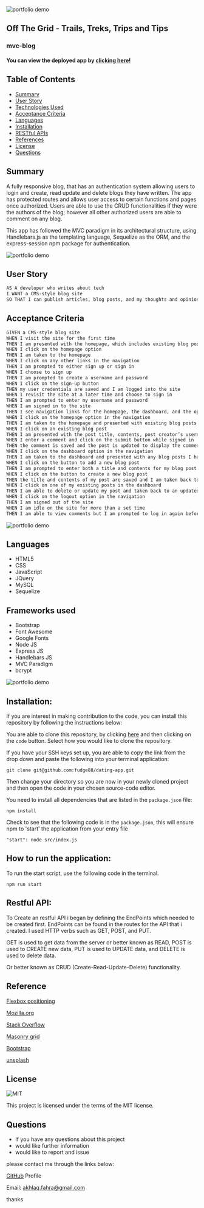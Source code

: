 ![portfolio demo](./public/assets/img/og-logo.png)

## Off The Grid - Trails, Treks, Trips and Tips

### mvc-blog

#### You can view the deployed app by [clicking here!](https://mvc-trekking-blog.herokuapp.com/)

## Table of Contents

- [Summary](#summary)
- [User Story](#user-story)
- [Technologies Used](#technologies)
- [Acceptance Criteria](#acceptance-criteria)
- [Languages](#languages)
- [Installation](#installation)
- [RESTful APIs](#restful-api)
- [References](#References)
- [License](#license)
- [Questions](#questions)

<a name="summary"></a>

## Summary

A fully responsive blog, that has an authentication system allowing users to login and create, read update and delete blogs they have written. The app has protected routes and allows user access to certain functions and pages once authorized. Users are able to use the CRUD functionalities if they were the authors of the blog; however all other authorized users are able to comment on any blog.

This app has followed the MVC paradigm in its architectural structure, using Handlebars.js as the templating language, Sequelize as the ORM, and the express-session npm package for authentication.

![portfolio demo](./public/assets/img/home-readme.png)

<a name="user-story"></a>

## User Story

```md
AS A developer who writes about tech
I WANT a CMS-style blog site
SO THAT I can publish articles, blog posts, and my thoughts and opinions
```

<a name="acceptance-criteria"></a>

## Acceptance Criteria

```md
GIVEN a CMS-style blog site
WHEN I visit the site for the first time
THEN I am presented with the homepage, which includes existing blog posts if any have been posted; navigation links for the homepage and the dashboard; and the option to log in
WHEN I click on the homepage option
THEN I am taken to the homepage
WHEN I click on any other links in the navigation
THEN I am prompted to either sign up or sign in
WHEN I choose to sign up
THEN I am prompted to create a username and password
WHEN I click on the sign-up button
THEN my user credentials are saved and I am logged into the site
WHEN I revisit the site at a later time and choose to sign in
THEN I am prompted to enter my username and password
WHEN I am signed in to the site
THEN I see navigation links for the homepage, the dashboard, and the option to log out
WHEN I click on the homepage option in the navigation
THEN I am taken to the homepage and presented with existing blog posts that include the post title and the date created
WHEN I click on an existing blog post
THEN I am presented with the post title, contents, post creator’s username, and date created for that post and have the option to leave a comment
WHEN I enter a comment and click on the submit button while signed in
THEN the comment is saved and the post is updated to display the comment, the comment creator’s username, and the date created
WHEN I click on the dashboard option in the navigation
THEN I am taken to the dashboard and presented with any blog posts I have already created and the option to add a new blog post
WHEN I click on the button to add a new blog post
THEN I am prompted to enter both a title and contents for my blog post
WHEN I click on the button to create a new blog post
THEN the title and contents of my post are saved and I am taken back to an updated dashboard with my new blog post
WHEN I click on one of my existing posts in the dashboard
THEN I am able to delete or update my post and taken back to an updated dashboard
WHEN I click on the logout option in the navigation
THEN I am signed out of the site
WHEN I am idle on the site for more than a set time
THEN I am able to view comments but I am prompted to log in again before I can add, update, or delete comments
```

![portfolio demo](./public/assets/img/signup-readme.png)

<a name="languages"></a>

## Languages

- HTML5
- CSS
- JavaScript
- JQuery
- MySQL
- Sequelize

## Frameworks used

- Bootstrap
- Font Awesome
- Google Fonts
- Node JS
- Express JS
- Handlebars JS
- MVC Paradigm
- bcrypt

![portfolio demo](./public/assets/img/blog-readme.png)

<a name="installation"></a>

## Installation:

If you are interest in making contribution to the code, you can install this repository by following the instructions below:

You are able to clone this repository, by clicking [here](https://github.com/fudge88/dating-app) and then clicking on the `code` button. Select how you would like to clone the repository.

If you have your SSH keys set up, you are able to copy the link from the drop down and paste the following into your terminal application:

```
git clone git@github.com:fudge88/dating-app.git
```

Then change your directory so you are now in your newly cloned project and then open the code in your chosen source-code editor.

You need to install all dependencies that are listed in the `package.json` file:

```
npm install
```

Check to see that the following code is in the `package.json`, this will ensure npm to 'start' the application from your entry file

```
"start": node src/index.js
```

## How to run the application:

To run the start script, use the following code in the terminal.

```
npm run start
```

<a name="restful-api"></a>

## Restful API:

To Create an restful API i began by defining the EndPoints which needed to be created first. EndPoints can be found in the routes for the API that i created. I used HTTP verbs such as GET, POST, and PUT.

GET is used to get data from the server or better known as READ, POST is used to CREATE new data, PUT is used to UPDATE data, and DELETE is used to delete data.

Or better known as CRUD (Create-Read-Update-Delete) functionality.

<a name="reference"></a>

## Reference

[Flexbox positioning](https://developer.mozilla.org/en-US/docs/Web/CSS/CSS_Flexible_Box_Layout/Aligning_Items_in_a_Flex_Container)

[Mozilla.org](https://developer.mozilla.org/en-US/docs/)

[Stack Overflow](https://stackoverflow.com/questions/46050840/sequelize-cannot-add-foreign-key-constraint)

[Masonry grid](https://medium.com/@andybarefoot/a-masonry-style-layout-using-css-grid-8c663d355ebb)

[Bootstrap](https://getbootstrap.com/)

[unsplash](https://unsplash.com/@clickandlearnphotography?utm_source=unsplash&utm_medium=referral&utm_content=creditCopyText)

<a name="license"></a>

## License

![MIT](https://img.shields.io/static/v1?label=MIT&message=License&color=<COLOR>)

This project is licensed under the terms of the MIT license.

<a name="questions"></a>

## Questions

- If you have any questions about this project
- would like further information
- would like to report and issue

please contact me through the links below:

[GitHub](https://github.com/fudge88) Profile

Email: akhlaq.fahra@gmail.com

thanks

